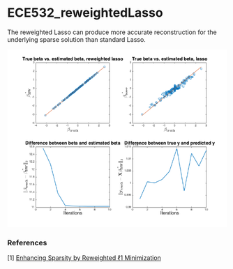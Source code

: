 # ECE532_reweightedLasso

The reweighted Lasso can produce more accurate reconstruction for the underlying sparse solution than standard Lasso. 

<img src="https://github.com/QihongL/ECE532_reweightedLasso/blob/master/docs/img/compare_rw_lasso_noise01.png" width="512">


### References
[1] <a href = "http://yima.csl.illinois.edu/psfile/ECE598-08/Reweighted-L1.pdf">Enhancing Sparsity by Reweighted ℓ1 Minimization </a>
